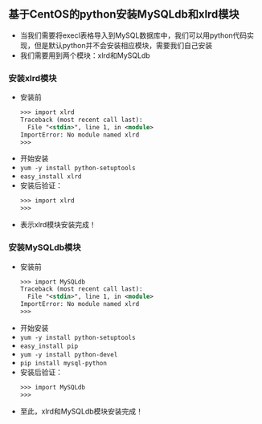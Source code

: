 ## 基于CentOS的python安装MySQLdb和xlrd模块
- 当我们需要将execl表格导入到MySQL数据库中，我们可以用python代码实现，但是默认python并不会安装相应模块，需要我们自己安装
- 我们需要用到两个模块：xlrd和MySQLdb

### 安装xlrd模块
- 安装前
  ``` xml
  >>> import xlrd
  Traceback (most recent call last):
    File "<stdin>", line 1, in <module>
  ImportError: No module named xlrd
  >>> 
  ```
- 开始安装
- `yum -y install python-setuptools`
- `easy_install xlrd`
- 安装后验证：
  ``` xml
  >>> import xlrd
  >>> 
  ```
- 表示xlrd模块安装完成！

### 安装MySQLdb模块
- 安装前
  ``` xml
  >>> import MySQLdb
  Traceback (most recent call last):
    File "<stdin>", line 1, in <module>
  ImportError: No module named xlrd
  >>> 
  ```
- 开始安装
- `yum -y install python-setuptools`
- `easy_install pip`
- `yum -y install python-devel`
- `pip install mysql-python`
- 安装后验证：
  ``` xml
  >>> import MySQLdb
  >>> 
  ```
- 至此，xlrd和MySQLdb模块安装完成！
